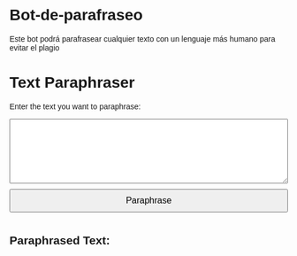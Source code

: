 # Bot-de-parafraseo
Este bot podrá parafrasear cualquier texto con un lenguaje más humano para evitar el plagio 
<!DOCTYPE html>
<html lang="en">
<head>
  <meta charset="UTF-8">
  <meta name="viewport" content="width=device-width, initial-scale=1.0">
  <title>Text Paraphraser</title>
  <style>
    body {
      font-family: Arial, sans-serif;
      margin: 20px;
    }
    textarea, button {
      width: 100%;
      padding: 10px;
      font-size: 16px;
      box-sizing: border-box;
      margin-bottom: 10px;
    }
    #paraphrased-text {
      white-space: pre-wrap;
    }
  </style>
</head>
<body>
  <h1>Text Paraphraser</h1>
  <p>Enter the text you want to paraphrase:</p>
  <textarea id="input-text" rows="5"></textarea>
  <button onclick="paraphraseText()">Paraphrase</button>
  <h2>Paraphrased Text:</h2>
  <div id="paraphrased-text"></div>

  <script>
    function paraphraseText() {
      const inputText = document.getElementById('input-text').value;
      const paraphrasedText = generateParaphrase(inputText);
      document.getElementById('paraphrased-text').textContent = paraphrasedText;
    }

    function generateParaphrase(text) {
      // Implement your paraphrasing logic here
      // This is a basic example, you can make it more sophisticated
      const words = text.split(' ');
      let paraphrased = '';
      for (let i = 0; i < words.length; i++) {
        if (Math.random() < 0.5) {
          paraphrased += words[i] + ' ';
        } else {
          // Replace the word with a random synonym
          const synonyms = ['replace', 'reformulate', 'restate', 'rephrase', 'reword'];
          paraphrased += synonyms[Math.floor(Math.random() * synonyms.length)] + ' ';
        }
      }
      return paraphrased.trim();
    }
  </script>
</body>
</html>
